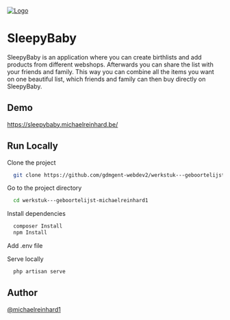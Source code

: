 
[![Logo](https://user-images.githubusercontent.com/91672894/172058499-8826ec35-2557-4d8f-aa20-c4ca29c7164f.png)](https://sleepybaby.michaelreinhard.be/)

# SleepyBaby

SleepyBaby is an application where you can create birthlists and add products from different webshops. Afterwards you can share the list with your friends and family. This way you can combine all the items you want on one beautiful list, which friends and family can then buy directly on SleepyBaby.
## Demo

https://sleepybaby.michaelreinhard.be/
## Run Locally

Clone the project

```bash
  git clone https://github.com/gdmgent-webdev2/werkstuk---geboortelijst-michaelreinhard1.git
```

Go to the project directory

```bash
  cd werkstuk---geboortelijst-michaelreinhard1
```

Install dependencies

```bash
  composer Install
  npm Install
```

Add .env file

Serve locally

```bash
  php artisan serve
```

## Author
[@michaelreinhard1](https://www.github.com/michaelreinhard1)
